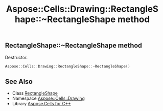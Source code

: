﻿---
title: Aspose::Cells::Drawing::RectangleShape::~RectangleShape method
linktitle: ~RectangleShape
second_title: Aspose.Cells for C++ API Reference
description: 'Aspose::Cells::Drawing::RectangleShape::~RectangleShape method. Destructor in C++.'
type: docs
weight: 200
url: /cpp/aspose.cells.drawing/rectangleshape/~rectangleshape/
---
## RectangleShape::~RectangleShape method


Destructor.

```cpp
Aspose::Cells::Drawing::RectangleShape::~RectangleShape()
```

## See Also

* Class [RectangleShape](../)
* Namespace [Aspose::Cells::Drawing](../../)
* Library [Aspose.Cells for C++](../../../)
